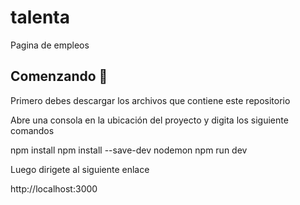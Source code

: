 # talenta

Pagina de empleos

## Comenzando 🚀

Primero debes descargar los archivos que contiene este repositorio

Abre una consola en la ubicación del proyecto y digita los siguiente comandos

npm install
npm install --save-dev nodemon
npm run dev

Luego dirigete al siguiente enlace

http://localhost:3000


